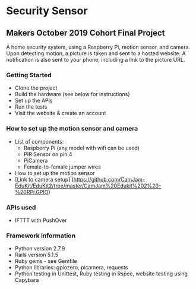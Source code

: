 # Security Sensor
## Makers October 2019 Cohort Final Project

A home security system, using a Raspberry Pi, motion sensor, and camera. Upon detecting motion, a picture is taken and sent to a hosted website. A notification is also sent to your phone, including a link to the picture URL.

### Getting Started
- Clone the project
- Build the hardware (see below for instructions)
- Set up the APIs
- Run the tests
- Visit the website & create an account

### How to set up the motion sensor and camera
- List of components:
  - Raspberry Pi (any model with wifi can be used)
  - PIR Sensor on pin 4
  - PiCamera
  - Female-to-female jumper wires
- How to set up the motion sensor
- [Link to camera setup] (https://github.com/CamJam-EduKit/EduKit2/tree/master/CamJam%20Edukit%202%20-%20RPi.GPIO)

### APIs used
- IFTTT with PushOver

### Framework information
- Python version 2.7.9
- Rails version 5.1.5
- Ruby gems - see Gemfile
- Python libraries: gpiozero, picamera, requests
- Python testing in Unittest, Ruby testing in Rspec, website testing using Capybara
